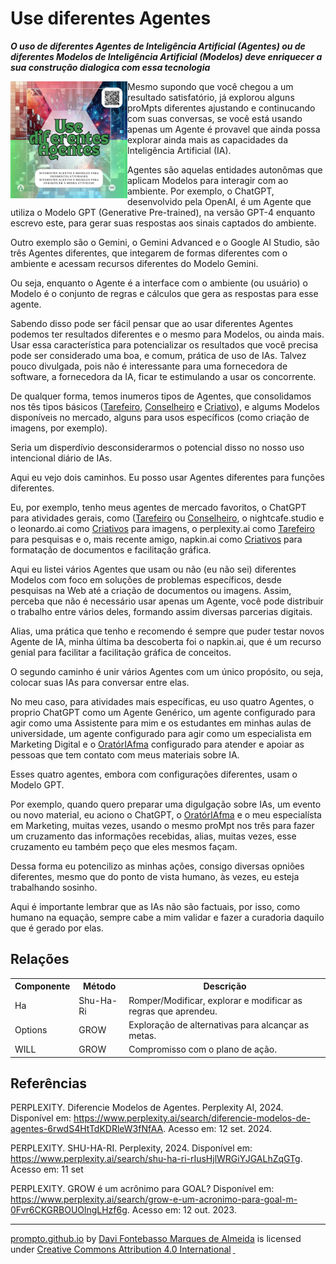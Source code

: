 # Use diferentes Agentes
***O uso de diferentes Agentes de Inteligência Artificial (Agentes) ou de diferentes Modelos de Inteligência Artificial (Modelos) deve enriquecer a sua construção dialogica com essa tecnologia***

<img src="../imagens/cards/016.png"  width="187" height="187" align="left">
Mesmo supondo que você chegou a um resultado satisfatório, já explorou alguns proMpts diferentes ajustando e continucando com suas conversas, se você está usando apenas um Agente é provavel que ainda possa explorar ainda mais as capacidades da Inteligência Artificial (IA).

Agentes são aquelas entidades autonômas que aplicam Modelos para interagir com ao ambiente. Por exemplo, o ChatGPT, desenvolvido pela OpenAI, é um Agente que utiliza o Modelo GPT (Generative Pre-trained), na versão GPT-4 enquanto escrevo este, para gerar suas respostas aos sinais captados do ambiente.

Outro exemplo são o Gemini, o Gemini Advanced e o Google AI Studio, são três Agentes diferentes, que integarem de formas diferentes com o ambiente e acessam recursos diferentes do Modelo Gemini.

Ou seja, enquanto o Agente é a interface com o ambiente (ou usuário) o Modelo é o conjunto de regras e cálculos que gera as respostas para esse agente.

Sabendo disso pode ser fácil pensar que ao usar diferentes Agentes podemos ter resultados diferentes e o mesmo para Modelos, ou ainda mais. Usar essa característica para potencializar os resultados que você precisa pode ser considerado uma boa, e comum, prática de uso de IAs. Talvez pouco divulgada, pois não é interessante para uma fornecedora de software, a fornecedora da IA, ficar te estimulando a usar os concorrente.

De qualquer forma, temos inumeros tipos de Agentes, que consolidamos nos tês tipos básicos ([Tarefeiro](../tipos-de-prompt/tarefeiro.md), [Conselheiro](../tipos-de-prompt/conselheiro.md) e [Criativo](../tipos-de-prompt/criativo.md)), e algums Modelos disponíveis no mercado, alguns para usos específicos (como criação de imagens, por exemplo).

Seria um disperdívio desconsiderarmos o potencial disso no nosso uso intencional diário de IAs.

Aqui eu vejo dois caminhos. Eu posso usar Agentes diferentes para funções diferentes. 

Eu, por exemplo, tenho meus agentes de mercado favoritos, o ChatGPT para atividades gerais, como ([Tarefeiro](../tipos-de-prompt/tarefeiro.md) ou [Conselheiro](../tipos-de-prompt/conselheiro.md), o nightcafe.studio e o leonardo.ai como [Criativos](../tipos-de-prompt/criativo.md) para imagens, o perplexity.ai como [Tarefeiro](../tipos-de-prompt/tarefeiro.md) para pesquisas e o, mais recente amigo, napkin.ai como  [Criativos](../tipos-de-prompt/criativo.md) para formatação de documentos e facilitação gráfica.

Aqui eu listei vários Agentes que usam ou não (eu não sei) diferentes Modelos com foco em soluções de problemas específicos, desde pesquisas na Web até a criação de documentos ou imagens. Assim, perceba que não é necessário usar apenas um Agente, você pode distribuir o trabalho entre vários deles, formando assim diversas parcerias digitais.

Alias, uma prática que tenho e recomendo é sempre que puder testar novos Agente de IA, minha última ba descoberta foi o napkin.ai, que é um recurso genial para facilitar a facilitação gráfica de conceitos.

O segundo caminho é unir vários Agentes com um único propósito, ou seja, colocar suas IAs para conversar entre elas. 

No meu caso, para atividades mais específicas, eu uso quatro Agentes, o proprio ChatGPT como um Agente Genérico, um agente configurado para agir como uma Assistente para mim e os estudantes em minhas aulas de universidade, um agente configurado para agir como um especialista em Marketing Digital e o [OratórIAfma](http://bit.ly/oratoriafma) configurado para atender e apoiar as pessoas que tem contato com meus materiais sobre IA. 

Esses quatro agentes, embora com configurações diferentes, usam o Modelo GPT.

Por exemplo, quando quero preparar uma digulgação sobre IAs, um evento ou novo material, eu aciono o ChatGPT, o [OratórIAfma](http://bit.ly/oratoriafma) e o meu especialísta em Marketing, muitas vezes, usando o mesmo proMpt nos três para fazer um cruzamento das informações recebidas, alias, muitas vezes, esse cruzamento eu também peço que eles mesmos façam.

Dessa forma eu potencilizo as minhas ações, consigo diversas opniões diferentes, mesmo que do ponto de vista humano, às vezes, eu esteja trabalhando sosinho.

Aqui é importante lembrar que as IAs não são factuais, por isso, como humano na equação, sempre cabe a mim validar e fazer a curadoria daquilo que é gerado por elas.

## Relações
<table>
<tr>
  <th>Componente</th>	<th>Método</th>	<th>Descrição</th>
</tr>
<tr>
  <td>Ha</td><td>Shu-Ha-Ri</td><td>	Romper/Modificar, explorar e modificar as regras que aprendeu.</td>
</tr>
<tr>
  <td>Options</td><td>GROW</td><td> Exploração de alternativas para alcançar as metas.</td>
</tr>  
<tr>
  <td>WILL</td><td>GROW</td><td> Compromisso com o plano de ação.</td>
</tr>  
</table>

## Referências
PERPLEXITY. Diferencie Modelos de Agentes. Perplexity AI, 2024. Disponível em: https://www.perplexity.ai/search/diferencie-modelos-de-agentes-6rwdS4HtTdKDRleW3fNfAA. Acesso em: 12 set. 2024.

PERPLEXITY. SHU-HA-RI. Perplexity, 2024. Disponível em: https://www.perplexity.ai/search/shu-ha-ri-rIusHjlWRGiYJGALhZqGTg. Acesso em: 11 set

PERPLEXITY. GROW é um acrônimo para GOAL? Disponível em: https://www.perplexity.ai/search/grow-e-um-acronimo-para-goal-m-0Fvr6CKGRBOUOlngLHzf6g. Acesso em: 12 out. 2023.
<hr><p xmlns:cc="http://creativecommons.org/ns#" xmlns:dct="http://purl.org/dc/terms/"><a property="dct:title" rel="cc:attributionURL" href="https://davifma.github.io/proMpto/">prompto.github.io</a> by <a rel="cc:attributionURL dct:creator" property="cc:attributionName" href="http://linkedin.com/in/davifma">Davi Fontebasso Marques de Almeida</a> is licensed under <a href="https://creativecommons.org/licenses/by/4.0/?ref=chooser-v1" target="_blank" rel="license noopener noreferrer" style="display:inline-block;">Creative Commons Attribution 4.0 International<img style="height:22px!important;margin-left:3px;vertical-align:text-bottom;" src="https://mirrors.creativecommons.org/presskit/icons/cc.svg?ref=chooser-v1" alt=""> <img style="height:22px!important;margin-left:3px;vertical-align:text-bottom;" src="https://mirrors.creativecommons.org/presskit/icons/by.svg?ref=chooser-v1" alt=""></a></p>
